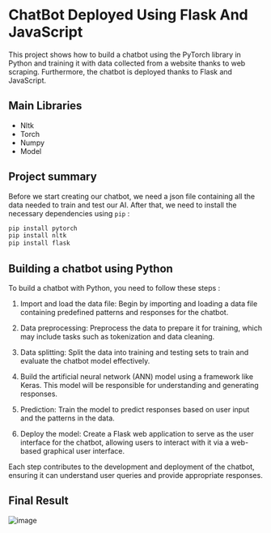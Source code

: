 # ChatBot Deployed Using Flask And JavaScript
This project shows how to build a chatbot using the PyTorch library in Python and training it with data collected from a website thanks to web scraping. 
Furthermore, the chatbot is deployed thanks to  Flask and JavaScript. 

## Main Libraries
- Nltk
- Torch
- Numpy
- Model

## Project summary
Before we start creating our chatbot, we need a json file containing all the data needed to train and test our AI.
After that, we need to install the necessary dependencies using `pip` :

```bash
pip install pytorch
pip install nltk
pip install flask
```

## Building a chatbot using Python
To build a chatbot with Python, you need to follow these steps :

1. Import and load the data file: Begin by importing and loading a data file containing predefined patterns and responses for the chatbot.

2. Data preprocessing: Preprocess the data to prepare it for training, which may include tasks such as tokenization and data cleaning.
 
3. Data splitting: Split the data into training and testing sets to train and evaluate the chatbot model effectively.

4. Build the artificial neural network (ANN) model using a framework like Keras. This model will be responsible for understanding and generating responses.

5. Prediction: Train the model to predict responses based on user input and the patterns in the data.

6. Deploy the model: Create a Flask web application to serve as the user interface for the chatbot, allowing users to interact with it via a web-based graphical user interface.

Each step contributes to the development and deployment of the chatbot, ensuring it can understand user queries and provide appropriate responses.

## Final Result
![image](https://github.com/RmBenjy/CHATBOT-FLASK/assets/136175741/0d3f610f-be10-4c8b-a41f-162a57afbeeb)



